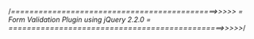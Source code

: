 /*=============================================>>>>>
= Form Validation Plugin using jQuery 2.2.0 =
===============================================>>>>>*/
